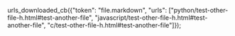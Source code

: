 urls_downloaded_cb({"token": "file.markdown", "urls": ["python/test-other-file-h.html#test-another-file", "javascript/test-other-file-h.html#test-another-file", "c/test-other-file-h.html#test-another-file"]});
